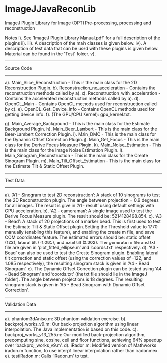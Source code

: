 # ImageJJavaReconLib
ImageJ Plugin Library for Image (OPT) Pre-processing, processing and reconstruction

Notes
  i). See 'ImageJ Plugin Library Manual.pdf' for a full description of the plugins
  ii).
  iii). A description of the main classes is given below.
  iv). A description of test data that can be used with these plugins is given below. Material can be found in the 'Test' folder.
  v). 


********************
Source Code
********************
a). Main_Slice_Reconstruction - This is the main class for the 2D Reconstruction Plugin.
b). Reconstruction_no_acceleration - Contains the reconstruction methods called by a).
c). Reconstruction_with_acceleration - Contains the accelerated reconstruction methods called by a).
d). OpenCL_Main - Contains OpenCL methods used for reconstruction called by c).
e). OpenCL_Get_Device_Info - Contains OpenCL methods used for getting device info.
f). (The GPU/CPU Kernel): gpu_kernel.txt.

g). Main_Average_Background - This is the main class for the Estimate Background Plugin.
h). Main_Beer_Lambert - This is the main class for the Beer-Lambert Correction Plugin.
i). Main_DMC - This is the main class for the Dynamic Offset Correction Plugin.
j). Main_Get_Focus - This is the main class for the Derive Focus Measure Plugin.
k). Main_Noise_Estimation - This is the main class for the Image Noise Estimation Plugin.
l). Main_Sinogram_Reconstruction - This is the main class for the Create Sinogram Plugin.
m). Main_Tilt_Offset_Estimation - This is the main class for the Estimate Tilt & Static Offset Plugin.

********************
Test Data
********************
a). ‘A1 - Sinogram to test 2D reconstruction’: A stack of 10 sinograms to test the 2D Reconstruction plugin. The angle between projection = 0.9 degrees for all images. The result is give in ‘A1 - result’ using default settings with GPU acceleration.
b). ‘A2 - cameraman’: A single image used to test the Derive Focus Measure plugin. The result should be: 5214128498.854.
c). ‘A3 - Bead’: A stack of 20 projections of a marker bead. This is first used to test the Estimate Tilt & Static Offset plugin. Setting the Threshold value to 1770 manually (enabling this feature), and enabling the create m file, and save COM coordinates feature. The estimated errors should be: static offset (122), lateral tilt (-1.085), and axial tilt (0.302). The generate m file and txt file are given in ‘plot_fitted_ellipse.m’ and ‘coords.txt’ respectively. 
d). ‘A3 - Bead’ can also be used to test the Create Sinogram plugin. Enabling lateral tilt correction and static offset (using the correction values of -122, and 1.085 respectively), the resulting sinogram stack is given in ‘A4 - Bead Sinogram’.
e). The Dynamic Offset Correction plugin can be tested using ‘A4 - Bead Sinogram’ and ‘coords.txt’ (the txt file should lie in the ImageJ folder). The angle between projections is 18 degrees. The resulting sinogram stack is given in ‘A5 - Bead Sinogram with Dynamic Offset Correction’.

********************
Validation Data
********************
a). phantom3dAniso.m: 3D phantom validation exercise.
b). backproj_works_v9.m: Our back-projection algorithm using linear interpolation. The Java implementation is based on this code.
c). backproj_works_v13_255.m: Our modified back-projection algorithm, precomputing sine, cosine, ceil and floor functions, achieving 64% speedup over ‘backproj_works_v9.m’.
d). iRadon.m: Modified version of Mathworks iradon.m function, to use interp1 linear interpolation rather than iradonmex.
e). testiRadon.m: Calls ‘iRadon.m’ to test.
